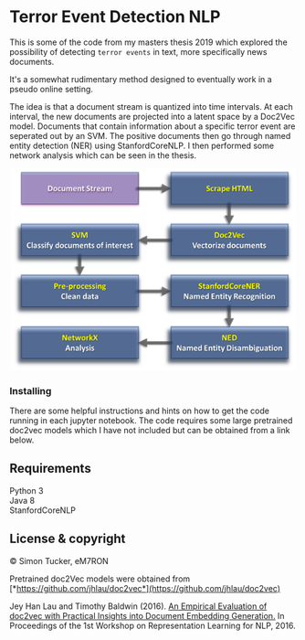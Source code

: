 # Terror Event Detection NLP

This is some of the code from my masters thesis 2019 which explored the possibility of detecting `terror events` in text, more specifically news documents.

It's a somewhat rudimentary method designed to eventually work in a pseudo online setting.

The idea is that a document stream is quantized into time intervals. At each interval, the new documents are projected into a latent space by a Doc2Vec model. Documents that contain information about a specific terror event are seperated out by an SVM. The positive documents then go through named entity detection (NER) using StanfordCoreNLP. I then performed some network analysis which can be seen in the thesis. 

<p align="center">
     <img src="https://github.com/eM7RON/Terror-Event-Detection-NLP/blob/master/img/method_outline.png" alt="nlp" width="500"/>
</p>

### Installing

There are some helpful instructions and hints on how to get the code running in each jupyter notebook. The code requires some large pretrained doc2vec models which I have not included but can be obtained from a link below.

## Requirements
Python 3  
Java 8  
StanfordCoreNLP  

## License & copyright

© Simon Tucker, eM7RON  

Pretrained doc2Vec models were obtained from [*https://github.com/jhlau/doc2vec*](https://github.com/jhlau/doc2vec)  

Jey Han Lau and Timothy Baldwin (2016). [An Empirical Evaluation of doc2vec with Practical Insights into Document Embedding Generation.](https://arxiv.org/abs/1607.05368) In Proceedings of the 1st Workshop on Representation Learning for NLP, 2016.
